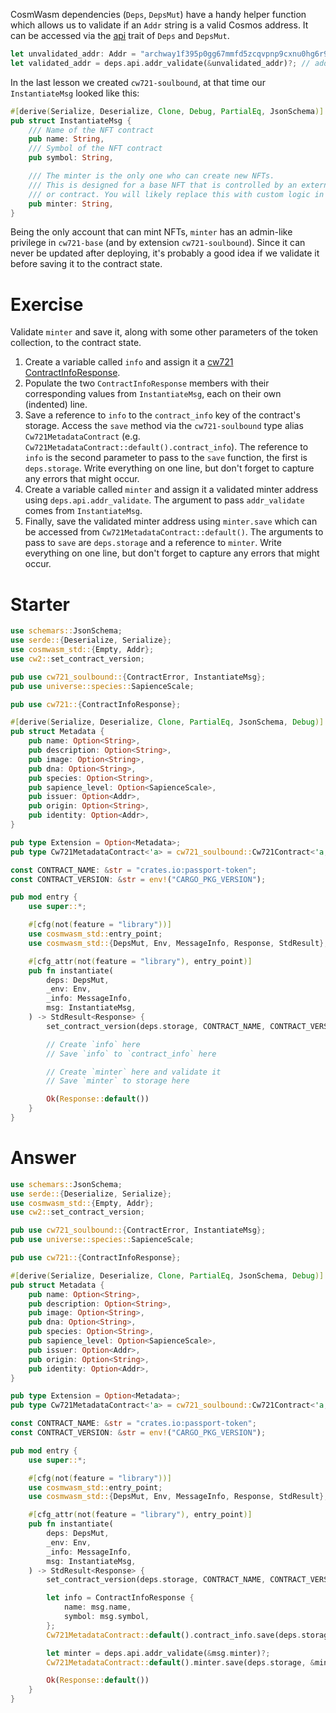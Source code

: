 <!---
Course: 2
Lesson: 3
Exercise: 4

Title: Writing the Instantiate Entry Point Part 2
Filename: lib.rs

Storyline placeholder:
>
-->

CosmWasm dependencies (`Deps`, `DepsMut`) have a handy helper function which allows us to validate if an `Addr` string is a valid Cosmos address. It can be accessed via the [api](https://docs.rs/cosmwasm-std/latest/cosmwasm_std/trait.Api.html) trait of `Deps` and `DepsMut`.

```rs
let unvalidated_addr: Addr = "archway1f395p0gg67mmfd5zcqvpnp9cxnu0hg6r9hfczq";
let validated_addr = deps.api.addr_validate(&unvalidated_addr)?; // addr_validate always takes a reference (`&`)
```

In the last lesson we created `cw721-soulbound`, at that time our `InstantiateMsg` looked like this:

```rs
#[derive(Serialize, Deserialize, Clone, Debug, PartialEq, JsonSchema)]
pub struct InstantiateMsg {
    /// Name of the NFT contract
    pub name: String,
    /// Symbol of the NFT contract
    pub symbol: String,

    /// The minter is the only one who can create new NFTs.
    /// This is designed for a base NFT that is controlled by an external program
    /// or contract. You will likely replace this with custom logic in custom NFTs
    pub minter: String,
}
```

Being the only account that can mint NFTs, `minter` has an admin-like privilege in `cw721-base` (and by extension `cw721-soulbound`). Since it can never be updated after deploying, it's probably a good idea if we validate it before saving it to the contract state.

# Exercise

Validate `minter` and save it, along with some other parameters of the token collection, to the contract state.

1. Create a variable called `info` and assign it a [cw721 ContractInfoResponse](https://docs.rs/cw721/0.9.2/cw721/struct.ContractInfoResponse.html).
2. Populate the two `ContractInfoResponse` members with their corresponding values from `InstantiateMsg`, each on their own (indented) line.
3. Save a reference to `info` to the `contract_info` key of the contract's storage. Access the `save` method via the `cw721-soulbound` type alias `Cw721MetadataContract` (e.g. `Cw721MetadataContract::default().contract_info`). The reference to `info` is the second parameter to pass to the `save` function, the first is `deps.storage`. Write everything on one line, but don't forget to capture any errors that might occur.
4. Create a variable called `minter` and assign it a validated minter address using `deps.api.addr_validate`. The argument to pass `addr_validate` comes from `InstantiateMsg`.
5. Finally, save the validated minter address using `minter.save` which can be accessed from `Cw721MetadataContract::default()`. The arguments to pass to `save` are `deps.storage` and a reference to `minter`. Write everything on one line, but don't forget to capture any errors that might occur.

# Starter

```rs
use schemars::JsonSchema;
use serde::{Deserialize, Serialize};
use cosmwasm_std::{Empty, Addr};
use cw2::set_contract_version;

pub use cw721_soulbound::{ContractError, InstantiateMsg};
pub use universe::species::SapienceScale;

pub use cw721::{ContractInfoResponse};

#[derive(Serialize, Deserialize, Clone, PartialEq, JsonSchema, Debug)]
pub struct Metadata {
    pub name: Option<String>,
    pub description: Option<String>,
    pub image: Option<String>,
    pub dna: Option<String>,
    pub species: Option<String>,
    pub sapience_level: Option<SapienceScale>,
    pub issuer: Option<Addr>,
    pub origin: Option<String>,
    pub identity: Option<Addr>,
}

pub type Extension = Option<Metadata>;
pub type Cw721MetadataContract<'a> = cw721_soulbound::Cw721Contract<'a, Extension, Empty, Empty, Empty>;

const CONTRACT_NAME: &str = "crates.io:passport-token";
const CONTRACT_VERSION: &str = env!("CARGO_PKG_VERSION");

pub mod entry {
    use super::*;

    #[cfg(not(feature = "library"))]
    use cosmwasm_std::entry_point;
    use cosmwasm_std::{DepsMut, Env, MessageInfo, Response, StdResult};

    #[cfg_attr(not(feature = "library"), entry_point)]
    pub fn instantiate(
        deps: DepsMut,
        _env: Env,
        _info: MessageInfo,
        msg: InstantiateMsg,
    ) -> StdResult<Response> {
        set_contract_version(deps.storage, CONTRACT_NAME, CONTRACT_VERSION)?;

        // Create `info` here
        // Save `info` to `contract_info` here

        // Create `minter` here and validate it
        // Save `minter` to storage here

        Ok(Response::default())
    }
}
```

# Answer

```rs
use schemars::JsonSchema;
use serde::{Deserialize, Serialize};
use cosmwasm_std::{Empty, Addr};
use cw2::set_contract_version;

pub use cw721_soulbound::{ContractError, InstantiateMsg};
pub use universe::species::SapienceScale;

pub use cw721::{ContractInfoResponse};

#[derive(Serialize, Deserialize, Clone, PartialEq, JsonSchema, Debug)]
pub struct Metadata {
    pub name: Option<String>,
    pub description: Option<String>,
    pub image: Option<String>,
    pub dna: Option<String>,
    pub species: Option<String>,
    pub sapience_level: Option<SapienceScale>,
    pub issuer: Option<Addr>,
    pub origin: Option<String>,
    pub identity: Option<Addr>,
}

pub type Extension = Option<Metadata>;
pub type Cw721MetadataContract<'a> = cw721_soulbound::Cw721Contract<'a, Extension, Empty, Empty, Empty>;

const CONTRACT_NAME: &str = "crates.io:passport-token";
const CONTRACT_VERSION: &str = env!("CARGO_PKG_VERSION");

pub mod entry {
    use super::*;

    #[cfg(not(feature = "library"))]
    use cosmwasm_std::entry_point;
    use cosmwasm_std::{DepsMut, Env, MessageInfo, Response, StdResult};

    #[cfg_attr(not(feature = "library"), entry_point)]
    pub fn instantiate(
        deps: DepsMut,
        _env: Env,
        _info: MessageInfo,
        msg: InstantiateMsg,
    ) -> StdResult<Response> {
        set_contract_version(deps.storage, CONTRACT_NAME, CONTRACT_VERSION)?;

        let info = ContractInfoResponse {
            name: msg.name,
            symbol: msg.symbol,
        };
        Cw721MetadataContract::default().contract_info.save(deps.storage, &info)?;

        let minter = deps.api.addr_validate(&msg.minter)?;
        Cw721MetadataContract::default().minter.save(deps.storage, &minter)?;

        Ok(Response::default())
    }
}
```
